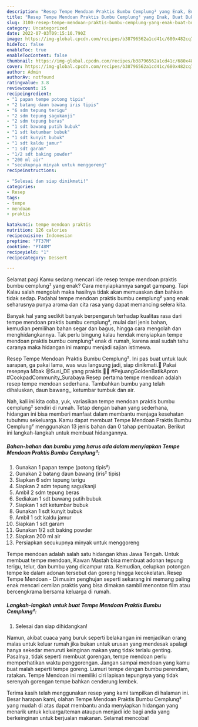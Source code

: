```yaml
---
description: "Resep Tempe Mendoan Praktis Bumbu Cemplung² yang Enak, Buat Buka Puasa Enak Banget"
title: "Resep Tempe Mendoan Praktis Bumbu Cemplung² yang Enak, Buat Buka Puasa Enak Banget"
slug: 3100-resep-tempe-mendoan-praktis-bumbu-cemplung-yang-enak-buat-buka-puasa-enak-banget
category: Uncategorized
date: 2022-07-03T09:15:10.790Z
image: https://img-global.cpcdn.com/recipes/b38796562a1cd41c/680x482cq70/tempe-mendoan-praktis-bumbu-cemplung-foto-resep-utama.jpg
hideToc: false
enableToc: true
enableTocContent: false
thumbnail: https://img-global.cpcdn.com/recipes/b38796562a1cd41c/680x482cq70/tempe-mendoan-praktis-bumbu-cemplung-foto-resep-utama.jpg
cover: https://img-global.cpcdn.com/recipes/b38796562a1cd41c/680x482cq70/tempe-mendoan-praktis-bumbu-cemplung-foto-resep-utama.jpg
author: Admin
authorAv: notfound
ratingvalue: 3.8
reviewcount: 15
recipeingredient:
- "1 papan tempe potong tipis"
- "2 batang daun bawang iris tipis"
- "6 sdm tepung terigu"
- "2 sdm tepung sagukanji"
- "2 sdm tepung beras"
- "1 sdt bawang putih bubuk"
- "1 sdt ketumbar bubuk"
- "1 sdt kunyit bubuk"
- "1 sdt kaldu jamur"
- "1 sdt garam"
- "1/2 sdt baking powder"
- "200 ml air"
- "secukupnya minyak untuk menggoreng"
recipeinstructions:

- "Selesai dan siap dinikmati!"
categories:
- Resep
tags:
- tempe
- mendoan
- praktis

katakunci: tempe mendoan praktis 
nutrition: 126 calories
recipecuisine: Indonesian
preptime: "PT37M"
cooktime: "PT48M"
recipeyield: "1"
recipecategory: Dessert

---
```



Selamat pagi Kamu sedang mencari ide resep tempe mendoan praktis bumbu cemplung² yang enak? Cara menyiapkannya sangat gampang. Tapi Kalau salah mengolah maka hasilnya tidak akan memuaskan dan bahkan tidak sedap. Padahal tempe mendoan praktis bumbu cemplung² yang enak seharusnya punya aroma dan cita rasa yang dapat memancing selera kita.


Banyak hal yang sedikit banyak berpengaruh terhadap kualitas rasa dari tempe mendoan praktis bumbu cemplung², mulai dari jenis bahan, kemudian pemilihan bahan segar dan bagus, hingga cara mengolah dan menghidangkannya. Tak perlu bingung kalau hendak menyiapkan tempe mendoan praktis bumbu cemplung² enak di rumah, karena asal sudah tahu caranya maka hidangan ini mampu menjadi sajian istimewa.

Resep Tempe Mendoan Praktis Bumbu Cemplung². Ini pas buat untuk lauk sarapan, ga pakai lama, was wus langsung jadi, siap dinikmati.🥰 Pakai resepnya Mbak @Susi_DE yang praktis 👍🏻 #PejuangGoldenBatikApron #CookpadCommunity_Surabaya Resep pertama tempe mendoan adalah resep tempe mendoan sederhana. Tambahkan bumbu yang telah dihaluskan, daun bawang,, ketumbar tumbuk dan air.


Nah, kali ini kita coba, yuk, variasikan tempe mendoan praktis bumbu cemplung² sendiri di rumah. Tetap dengan bahan yang sederhana, hidangan ini bisa memberi manfaat dalam membantu menjaga kesehatan tubuhmu sekeluarga. Kamu dapat membuat Tempe Mendoan Praktis Bumbu Cemplung² menggunakan 13 jenis bahan dan 0 tahap pembuatan. Berikut ini langkah-langkah untuk membuat hidangannya.

<!--inarticleads1-->

##### Bahan-bahan dan bumbu yang harus ada dalam menyiapkan Tempe Mendoan Praktis Bumbu Cemplung²:

1. Gunakan 1 papan tempe (potong tipis²)
1. Gunakan 2 batang daun bawang (iris² tipis)
1. Siapkan 6 sdm tepung terigu
1. Siapkan 2 sdm tepung sagu/kanji
1. Ambil 2 sdm tepung beras
1. Sediakan 1 sdt bawang putih bubuk
1. Siapkan 1 sdt ketumbar bubuk
1. Gunakan 1 sdt kunyit bubuk
1. Ambil 1 sdt kaldu jamur
1. Siapkan 1 sdt garam
1. Gunakan 1/2 sdt baking powder
1. Siapkan 200 ml air
1. Persiapkan secukupnya minyak untuk menggoreng


Tempe mendoan adalah salah satu hidangan khas Jawa Tengah. Untuk membuat tempe mendoan, Kawan Mastah bisa membuat adonan tepung terigu, telur, dan bumbu yang dicampur rata. Kemudian, celupkan potongan tempe ke dalam adonan tersebut dan goreng hingga kecokelatan. Resep Tempe Mendoan - Di musim penghujan seperti sekarang ini memang paling enak mencari cemilan praktis yang bisa dimakan sambil menonton film atau bercengkrama bersama keluarga di rumah. 

<!--inarticleads2-->

##### Langkah-langkah untuk buat Tempe Mendoan Praktis Bumbu Cemplung²:


1. Selesai dan siap dihidangkan!

Namun, akibat cuaca yang buruk seperti belakangan ini menjadikan orang malas untuk keluar rumah jika bukan untuk urusan yang mendesak apalagi hanya sekedar menuruti keinginan makan yang tidak terlalu genting. Pasalnya, tidak seperti membuat gorengan, tempe mendoan perlu memperhatikan waktu penggorengan. Jangan sampai mendoan yang kamu buat malah seperti tempe goreng. Lumuri tempe dengan bumbu perendam, ratakan. Tempe Mendoan ini memiliki ciri lapisan tepungnya yang tidak serenyah gorengan tempe bahkan cenderung lembek. 

Terima kasih telah menggunakan resep yang kami tampilkan di halaman ini. Besar harapan kami, olahan Tempe Mendoan Praktis Bumbu Cemplung² yang mudah di atas dapat membantu anda menyiapkan hidangan yang menarik untuk keluarga/teman ataupun menjadi ide bagi anda yang berkeinginan untuk berjualan makanan. Selamat mencoba!
